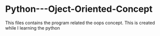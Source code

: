 # Python---Oject-Oriented-Concept
This files contains the program related the oops concept. This is created while I learning the python
